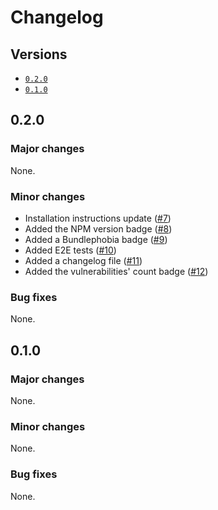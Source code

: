 # Changelog

## Versions

- [`0.2.0`](#020)
- [`0.1.0`](#010)

## 0.2.0

### Major changes

None.

### Minor changes

- Installation instructions update ([#7](https://github.com/aminnairi/esgi-stylelint-config/pull/7))
- Added the NPM version badge ([#8](https://github.com/aminnairi/esgi-stylelint-config/pull/8))
- Added a Bundlephobia badge ([#9](https://github.com/aminnairi/esgi-stylelint-config/pull/9))
- Added E2E tests ([#10](https://github.com/aminnairi/esgi-stylelint-config/pull/10))
- Added a changelog file ([#11](https://github.com/aminnairi/esgi-stylelint-config/pull/11))
- Added the vulnerabilities' count badge ([#12](https://github.com/aminnairi/esgi-stylelint-config/pull/12))

### Bug fixes

None.

## 0.1.0

### Major changes

None.

### Minor changes

None.

### Bug fixes

None.

